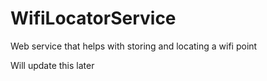 # WifiLocatorService
Web service that helps with storing and locating a wifi point

Will update this later
